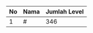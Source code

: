 | No | Nama            | Jumlah Level |
|----|-----------------|--------------|
| 1  | #    |    346        |
